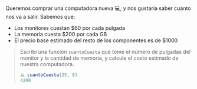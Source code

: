 Queremos comprar una computadora nueva :computer:, y nos gustaría saber cuánto nos va a salir. Sabemos que: 

* Los monitores cuestan $60 por cada pulgada
* La memoria cuesta $200 por cada GB
* El precio base estimado del resto de los componentes es de $1000

> Escribí una función `cuantoCuesta` que tome el número de pulgadas del monitor y la cantidad de memoria, y calcule el costo estimado de nuestra computadora.
> 
> ```javascript
> ム cuantoCuesta(25, 8)
> 4200
> ```